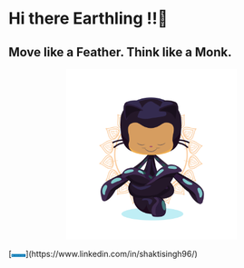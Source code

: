 # Hi there Earthling !!👋
## Move like a Feather. Think like a Monk.
<p align="center">
  <img src = "https://github.com/shaktisingh96/shaktisingh96/blob/main/Image/yogitocat.png" width=300>
</p>
[<img src="https://github.com/shaktisingh96/shaktisingh96/blob/main/Image/linkedin_connect_button.png" width="25"/>](https://www.linkedin.com/in/shaktisingh96/)

